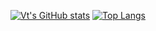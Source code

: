 [![Vt's GitHub stats](https://github-readme-stats.vercel.app/api?username=vt-d&count_private=true&theme=nord)](https://github.com/anuraghazra/github-readme-stats)
[![Top Langs](https://github-readme-stats.vercel.app/api/top-langs/?username=vt-d&layout=compact&theme=nord)](https://github.com/anuraghazra/github-readme-stats)
